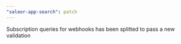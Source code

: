 ```yaml
---
"saleor-app-search": patch
---
```


Subscription queries for webhooks has been splitted to pass a new validation
